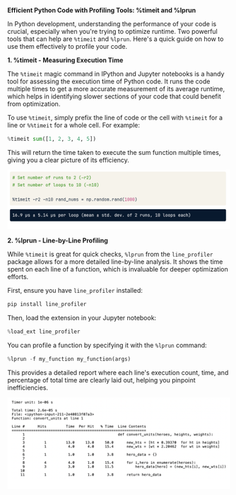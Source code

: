 **Efficient Python Code with Profiling Tools: %timeit and %lprun**

In Python development, understanding the performance of your code is crucial, especially when you're trying to optimize runtime. Two powerful tools that can help are `%timeit` and `%lprun`. Here's a quick guide on how to use them effectively to profile your code.

**1. %timeit - Measuring Execution Time**

The `%timeit` magic command in IPython and Jupyter notebooks is a handy tool for assessing the execution time of Python code. It runs the code multiple times to get a more accurate measurement of its average runtime, which helps in identifying slower sections of your code that could benefit from optimization.

To use `%timeit`, simply prefix the line of code or the cell with `%timeit` for a line or `%%timeit` for a whole cell. For example:
```python
%timeit sum([1, 2, 3, 4, 5])
```
This will return the time taken to execute the sum function multiple times, giving you a clear picture of its efficiency.

![/img/CodeProfiling_img1.png](img/CodeProfiling_img2.png)
    
**2. %lprun - Line-by-Line Profiling**

While `%timeit` is great for quick checks, `%lprun` from the `line_profiler` package allows for a more detailed line-by-line analysis. It shows the time spent on each line of a function, which is invaluable for deeper optimization efforts.

First, ensure you have `line_profiler` installed:
```bash
pip install line_profiler
```
Then, load the extension in your Jupyter notebook:
```python
%load_ext line_profiler
```
You can profile a function by specifying it with the `%lprun` command:
```python
%lprun -f my_function my_function(args)
```
This provides a detailed report where each line's execution count, time, and percentage of total time are clearly laid out, helping you pinpoint inefficiencies.

![/img/CodeProfiling_img1](/img/CodeProfiling_img1.png)